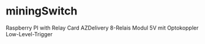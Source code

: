 # miningSwitch
Raspberry PI with Relay Card AZDelivery 8-Relais Modul 5V mit Optokoppler Low-Level-Trigger
